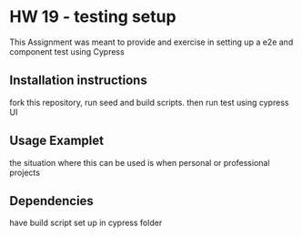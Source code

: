 # HW 19 - testing setup
This  Assignment was meant to provide and exercise in setting up a e2e and component test using Cypress

## Installation instructions
fork this repository, run seed and build scripts. then run test using cypress UI

## Usage Examplet
the situation where this can be used is when personal or professional projects

## Dependencies 
have build script set up in cypress folder